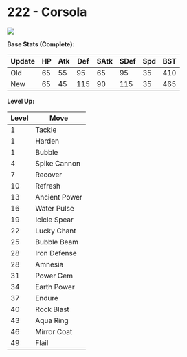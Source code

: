 # 222 - Corsola
![][222]

**Base Stats (Complete):**

Update | HP | Atk | Def | SAtk | SDef | Spd | BST
---    | ---| --- | --- | ---  | ---  | --- | ---
Old    | 65 |  55 |  95 |  65  |  95  |  35  |  410
New    | 65 |  45 |  115 |  90  |  115  |  35  |  465

**Level Up:**

Level | Move
---   | ---
  1   | Tackle
  1   | Harden
  1   | Bubble
  4   | Spike Cannon
  7   | Recover
 10   | Refresh
 13   | Ancient Power
 16   | Water Pulse
 19   | Icicle Spear
 22   | Lucky Chant
 25   | Bubble Beam
 28   | Iron Defense
 28   | Amnesia
 31   | Power Gem
 34   | Earth Power
 37   | Endure
 40   | Rock Blast
 43   | Aqua Ring
 46   | Mirror Coat
 49   | Flail



[222]: /img/pokemon/222.png
